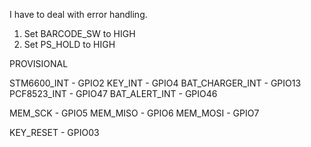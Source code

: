 I have to deal with error handling.


1. Set BARCODE_SW to HIGH
2. Set PS_HOLD to HIGH



PROVISIONAL

STM6600_INT         -   GPIO2
KEY_INT             -   GPIO4
BAT_CHARGER_INT     -   GPIO13
PCF8523_INT         -   GPIO47
BAT_ALERT_INT       -   GPIO46


MEM_SCK             -   GPIO5
MEM_MISO            -   GPIO6
MEM_MOSI            -   GPIO7

KEY_RESET           -   GPIO03